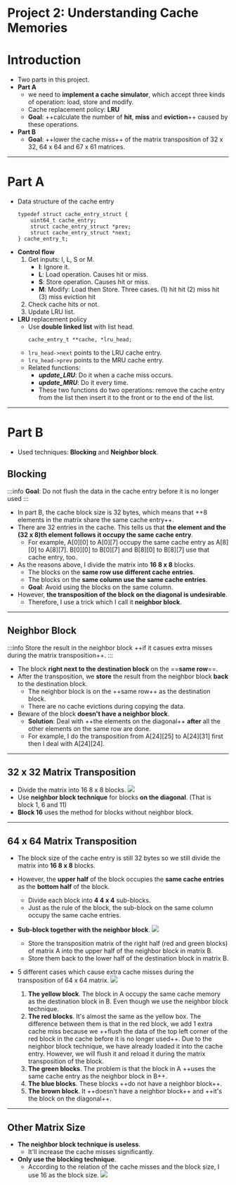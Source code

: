 Project 2:  Understanding Cache Memories
===

# Introduction

- Two parts in this project.
- **Part A**
    - we need to **implement a cache simulator**, which accept three kinds of operation: load, store and modify.
    - Cache replacement policy: **LRU**
    - **Goal**: ++calculate the number of **hit**, **miss** and **eviction**++ caused by these operations.
- **Part B**
    - **Goal**: ++lower the cache miss++ of the matrix transposition of 32 x 32, 64 x 64 and 67 x 61 matrices.

----

# Part A

- Data structure of the cache entry
    ```c=45
    typedef struct cache_entry_struct {
        uint64_t cache_entry;
        struct cache_entry_struct *prev;
        struct cache_entry_struct *next;
    } cache_entry_t;
    ```
- **Control flow**
    1. Get inputs: I, L, S or M.
        - **I**: Ignore it.
        - **L**: Load operation. Causes hit or miss.
        - **S**: Store operation. Causes hit or miss.
        - **M**: Modify: Load then Store. Three cases.
            (1) hit hit
            (2) miss hit
            (3) miss eviction hit
    2. Check cache hits or not.
    3. Update LRU list.
- **LRU** replacement policy
    - Use **double linked list** with list head.
        ```c=75
        cache_entry_t **cache, *lru_head;
        ```
    - `lru_head->next` points to the LRU cache entry.
    - `lru_head->prev` points to the MRU cache entry.
    - Related functions:
        - ***update_LRU***: Do it when a cache miss occurs.
        - ***update_MRU***: Do it every time.
        - These two functions do two operations: remove the cache entry from the list then insert it to the front or to the end of the list.

----

# Part B

- Used techniques: **Blocking** and **Neighbor block**.

## Blocking

:::info
**Goal**: Do not flush the data in the cache entry before it is no longer used
:::
- In part B, the cache block size is 32 bytes, which means that ++8 elements in the matrix share the same cache entry++.
- There are 32 entries in the cache. This tells us that **the element and the (32 x 8)th element follows it occupy the same cache entry**.
    - For example, A[0][0] to A[0][7] occupy the same cache entry as A[8][0] to A[8][7]. B[0][0] to B[0][7] and B[8][0] to B[8][7] use that cache entry, too.
- As the reasons above, I divide the matrix into **16 8 x 8** blocks.
    - The blocks on the **same row use different cache entries**.
    - The blocks on the **same column use the same cache entries**.
    - **Goal**: Avoid using the blocks on the same column.
- However, **the transposition of the block on the diagonal is undesirable**.
    - Therefore, I use a trick which I call it **neighbor block**.

----

## Neighbor Block

:::info
Store the result in the neighbor block ++if it casues extra misses during the matrix transposition++.
:::
- The block **right next to the destination block** on the ==**same row**==.
-  After the transposition, we **store** the result from the neighbor block **back** to the destination block.
    - The neighbor block is on the ++same row++ as the destination block.
    - There are no cache evictions during copying the data.
- Beware of the block **doesn't have a neighbor block**.
    - **Solution**: Deal with ++the elements on the diagonal++ **after** all the other elements on the same row are done.
    - For example, I do the transposition from A[24][25] to A[24][31] first then I deal with A[24][24].

----

## 32 x 32 Matrix Transposition

- Divide the matrix into 16 8 x 8 blocks.
    ![](https://i.imgur.com/h6Z6qzl.jpg)
- Use **neighbor block technique** for blocks **on the diagonal**. (That is block 1, 6 and 11)
- **Block 16** uses the method for blocks without neighbor block.


----

## 64 x 64 Matrix Transposition

- The block size of the cache entry is still 32 bytes so we still divide the matrix into **16 8 x 8** blocks.
- However, the **upper half** of the block occupies the **same cache entries** as the **bottom half** of the block.
    - Divide each block into **4 4 x 4** sub-blocks.
    - Just as the rule of the block, the sub-block on the same column occupy the same cache entries.
- **Sub-block together with the neighbor block**.
    ![](https://i.imgur.com/Hcnwfgc.jpg)

    - Store the transposition matrix of the right half (red and green blocks) of matrix A into the upper half of the neighbor block in matrix B.
    - Store them back to the lower half of the destination block in matrix B. 
- 5 different cases which cause extra cache misses during the transposition of 64 x 64 matrix.
    ![](https://i.imgur.com/ZCV3YC0.jpg)
    1. **The yellow block**.
        The block in A occupy the same cache memory as the destination block in B. Even though we use the neighbor block technique.
    2. **The red blocks**.
        It's almost the same as the yellow box. The difference between them is that in the red block, we add 1 extra cache miss because we ++flush the data of the top left corner of the red block in the cache before it is no longer used++.
        Due to the neighbor block technique, we have already loaded it into the cache entry. However, we will flush it and reload it during the matrix transposition of the block.
    3. **The green blocks**.
        The problem is that the block in A ++uses the same cache entry as the neighbor block in B++.
    4. **The blue blocks**.
        These blocks ++do not have a neighbor block++.
    5. **The brown block**.
        It ++doesn't have a neighbor block++ and ++it's the block on the diagonal++.

----

## Other Matrix Size

- **The neighbor block technique is useless**.
    - It'll increase the cache misses significantly.
- **Only use the blocking technique**.
    - According to the relation of the cache misses and the block size, I use 16 as the block size.
    ![](https://i.imgur.com/grokGwI.jpg)
